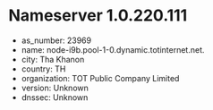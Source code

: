 # Nameserver 1.0.220.111

* as_number: 23969
* name: node-i9b.pool-1-0.dynamic.totinternet.net.
* city: Tha Khanon
* country: TH
* organization: TOT Public Company Limited
* version: Unknown
* dnssec: Unknown
